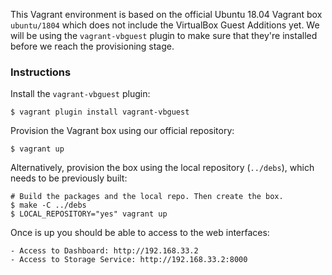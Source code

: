 This Vagrant environment is based on the official Ubuntu 18.04 Vagrant box
`ubuntu/1804` which does not include the VirtualBox Guest Additions yet. We will
be using the `vagrant-vbguest` plugin to make sure that they're installed
before we reach the provisioning stage.

### Instructions

Install the `vagrant-vbguest` plugin:

    $ vagrant plugin install vagrant-vbguest

Provision the Vagrant box using our official repository:

    $ vagrant up

Alternatively, provision the box using the local repository (`../debs`), which
needs to be previously built:

    # Build the packages and the local repo. Then create the box.
    $ make -C ../debs
    $ LOCAL_REPOSITORY="yes" vagrant up

Once is up you should be able to access to the web interfaces:

    - Access to Dashboard: http://192.168.33.2
    - Access to Storage Service: http://192.168.33.2:8000

